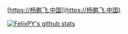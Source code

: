 [https://杨鹏飞.中国](https://杨鹏飞.中国)

[![FelixPY's github stats](https://github-readme-stats.vercel.app/api?username=felixpy&show_icons=true&count_private=true&theme=monokai)](https://github.com/felixpy/felixpy)

